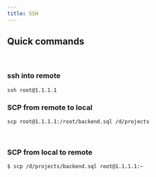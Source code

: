 ```yaml
---
title: SSH
---
```


## Quick commands




<br />

### ssh into remote

```shell
ssh root@1.1.1.1
```

### SCP from remote to local
```shell
scp root@1.1.1.1:/root/backend.sql /d/projects
```

<br />

### SCP from local to remote
```shell
$ scp /d/projects/backend.sql root@1.1.1.1:~
```
